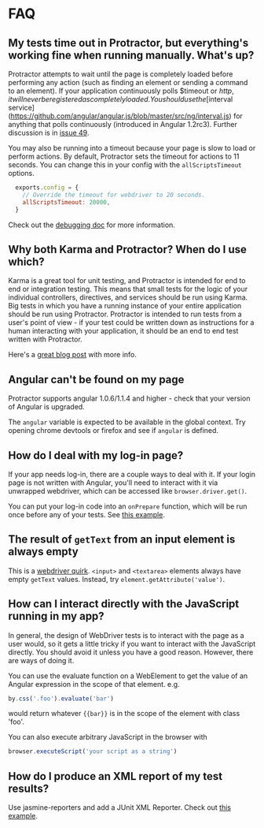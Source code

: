 FAQ
===

My tests time out in Protractor, but everything's working fine when running manually. What's up?
--------------------

Protractor attempts to wait until the page is completely loaded before
performing any action (such as finding an element or sending a command to
an element). If your application continuously polls $timeout or $http, it will
never be registered as completely loaded. You should use the
[$interval service](https://github.com/angular/angular.js/blob/master/src/ng/interval.js) for anything that polls continuously (introduced in Angular 1.2rc3). Further
discussion is in [issue 49](https://github.com/angular/protractor/issues/49).

You may also be running into a timeout because your page is slow to load
or perform actions. By default, Protractor sets the timeout for actions to
11 seconds. You can change this in your config with the `allScriptsTimeout`
options.
```javascript
  exports.config = {
    // Override the timeout for webdriver to 20 seconds.
    allScriptsTimeout: 20000,
  }
```

Check out the [debugging doc](https://github.com/angular/protractor/blob/master/docs/debugging.md#timeouts)
for more information.

Why both Karma and Protractor? When do I use which?
---------------------------------------------------

Karma is a great tool for unit testing, and Protractor is intended for
end to end or integration testing. This means that small tests for the logic
of your individual controllers, directives, and services should be run using
Karma. Big tests in which you have a running instance of your entire application
should be run using Protractor. Protractor is intended to run tests from a
user's point of view - if your test could be written down as instructions
for a human interacting with your application, it should be an end to end test
written with Protractor.

Here's a [great blog post](http://www.yearofmoo.com/2013/09/advanced-testing-and-debugging-in-angularjs.html)
with more info.

Angular can't be found on my page
---------------------------------

Protractor supports angular 1.0.6/1.1.4 and higher - check that your version of Angular is upgraded.

The `angular` variable is expected to be available in the global context. Try opening chrome devtools or firefox and see if `angular` is defined.

How do I deal with my log-in page?
----------------------------------

If your app needs log-in, there are a couple ways to deal with it. If your login
page is not written with Angular, you'll need to interact with it via 
unwrapped webdriver, which can be accessed like `browser.driver.get()`. 

You can put your log-in code into an `onPrepare` function, which will be run
once before any of your tests. See [this example](https://github.com/angular/protractor/blob/master/spec/login/login_spec.js).

The result of `getText` from an input element is always empty
-------------------------------------------------------------

This is a [webdriver quirk](http://grokbase.com/t/gg/webdriver/12bcmvwhcm/extarcting-text-from-the-input-field).
`<input>` and `<textarea>` elements always have
empty `getText` values. Instead, try `element.getAttribute('value')`.

How can I interact directly with the JavaScript running in my app?
------------------------------------------------------------------

In general, the design of WebDriver tests is to interact with the page as a user would, so it gets a little tricky if you want to interact with the JavaScript directly. You should avoid it unless you have a good reason. However, there are ways of doing it.

You can use the evaluate function on a WebElement to get the value of an Angular expression in the scope of that element. e.g.
```javascript
by.css('.foo').evaluate('bar')
```
would return whatever `{{bar}}` is in the scope of the element with class 'foo'.

You can also execute arbitrary JavaScript in the browser with
```javascript
browser.executeScript('your script as a string')
```

How do I produce an XML report of my test results?
--------------------------------------------------

Use jasmine-reporters and add a JUnit XML Reporter. Check out [this example](https://github.com/angular/protractor/blob/master/spec/junitOutputConf.js).
